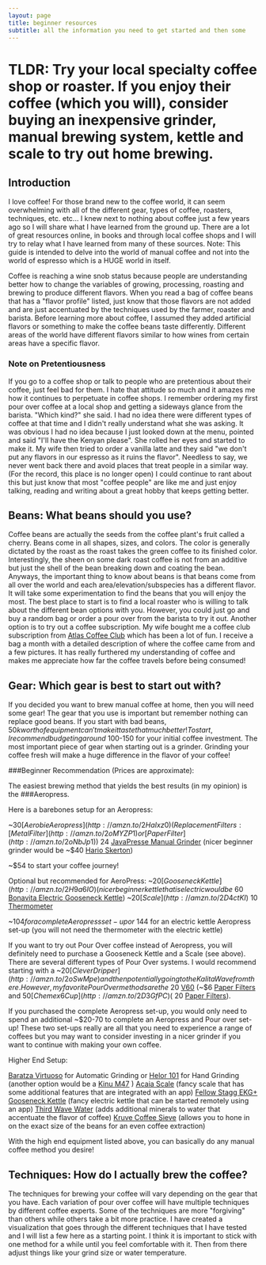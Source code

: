 ```yaml
---
layout: page
title: beginner resources
subtitle: all the information you need to get started and then some
---
```


# TLDR: Try your local specialty coffee shop or roaster.  If you enjoy their coffee (which you will), consider buying an inexpensive grinder, manual brewing system, kettle and scale to try out home brewing.

## Introduction
I love coffee!  For those brand new to the coffee world, it can seem overwhelming with all of the different gear, types of coffee, roasters, techniques, etc. etc...  I knew next to nothing about coffee just a few years ago so I will share what I have learned from the ground up.  There are a lot of great resources online, in books and through local coffee shops and I will try to relay what I have learned from many of these sources.  Note: This guide is intended to delve into the world of manual coffee and not into the world of espresso which is a HUGE world in itself.

Coffee is reaching a wine snob status because people are understanding better how to change the variables of growing, processing, roasting and brewing to produce different flavors.  When you read a bag of coffee beans that has a "flavor profile" listed, just know that those flavors are not added and are just accentuated by the techniques used by the farmer, roaster and barista.  Before learning more about coffee, I assumed they added artificial flavors or something to make the coffee beans taste differently.  Different areas of the world have different flavors similar to how wines from certain areas have a specific flavor.

### Note on Pretentiousness 
If you go to a coffee shop or talk to people who are pretentious about their coffee, just feel bad for them.  I hate that attitude so much and it amazes me how it continues to perpetuate in coffee shops.  I remember ordering my first pour over coffee at a local shop and getting a sideways glance from the barista.  "Which kind?" she said.  I had no idea there were different types of coffee at that time and I didn't really understand what she was asking.  It was obvious I had no idea because I just looked down at the menu, pointed and said "I'll have the Kenyan please".  She rolled her eyes and started to make it.  My wife then tried to order a vanilla latte and they said "we don't put any flavors in our espresso as it ruins the flavor".  Needless to say, we never went back there and avoid places that treat people in a similar way.  (For the record, this place is no longer open) I could continue to rant about this but just know that most "coffee people" are like me and just enjoy talking, reading and writing about a great hobby that keeps getting better.

## Beans: What beans should you use?
Coffee beans are actually the seeds from the coffee plant's fruit called a cherry.  Beans come in all shapes, sizes, and colors.  The color is generally dictated by the roast as the roast takes the green coffee to its finished color.  Interestingly, the sheen on some dark roast coffee is not from an additive but just the shell of the bean breaking down and coating the bean.  Anyways, the important thing to know about beans is that beans come from all over the world and each area/elevation/subspecies has a different flavor.  It will take some experimentation to find the beans that you will enjoy the most.  The best place to start is to find a local roaster who is willing to talk about the different bean options with you.  However, you could just go and buy a random bag or order a pour over from the barista to try it out.  Another option is to try out a coffee subscription.  My wife bought me a coffee club subscription from [Atlas Coffee Club](https://atlascoffeeclub.com/) which has been a lot of fun.  I receive a bag a month with a detailed description of where the coffee came from and a few pictures.  It has really furthered my understanding of coffee and makes me appreciate how far the coffee travels before being consumed!

## Gear: Which gear is best to start out with?
If you decided you want to brew manual coffee at home, then you will need some gear!  The gear that you use is important but remember nothing can replace good beans.  If you start with bad beans, $50k worth of equipment can't make it taste that much better!  To start, I recommend budgeting around ~$100-150 for your initial coffee investment.  The most important piece of gear when starting out is a grinder.  Grinding your coffee fresh will make a huge difference in the flavor of your coffee!

###Beginner Recommendation (Prices are approximate):

The easiest brewing method that yields the best results (in my opinion) is the ###Aeropress.  

Here is a barebones setup for an Aeropress:

~$30 [Aerobie Aeropress](http://amzn.to/2HaIxz0) (Replacement Filters: [Metal Filter](http://amzn.to/2oMYZP1) or [Paper Filter](http://amzn.to/2oNbJp1) )
~$24 [JavaPresse Manual Grinder](http://amzn.to/2FfqISD) (nicer beginner grinder would be ~$40 [Hario Skerton](http://amzn.to/2tlrWX2 ))

~$54 to start your coffee journey!

Optional but recommended for AeroPress:
~$20 [Gooseneck Kettle](http://amzn.to/2H9a6IO) (nicer beginner kettle that is electric would be ~$60 [Bonavita Electric Gooseneck Kettle](http://amzn.to/2Fk6Dqv))
~$20 [Scale](http://amzn.to/2D4ctKI)
~$10 [Thermometer](http://amzn.to/2G0l4RB)

~$104 for a complete Aeropress set-up or ~$144 for an electric kettle Aeropress set-up (you will not need the thermometer with the electric kettle)

If you want to try out Pour Over coffee instead of Aeropress, you will definitely need to purchase a Gooseneck Kettle and a Scale (see above).  There are several different types of Pour Over systems.  I would recommend starting with a ~$20 [Clever Dripper](http://amzn.to/2oSwMpe) and then potentially going to the Kalita Wave from there.  However, my favorite Pour Over methods are the ~$20 [V60](http://amzn.to/2H89G5B) (~$6 [Paper Filters](http://amzn.to/2tiHRpd) and $50 [Chemex 6 Cup](http://amzn.to/2D3GfPC) (~$20 [Paper Filters](http://amzn.to/2Ffs0xg)).

If you purchased the complete Aeropress set-up, you would only need to spend an additional ~$20-70 to complete an Aeropress and Pour over set-up!  These two set-ups really are all that you need to experience a range of coffees but you may want to consider investing in a nicer grinder if you want to continue with making your own coffee.

Higher End Setup:

[Baratza Virtuoso](http://amzn.to/2G02Tvh) for Automatic Grinding or [Helor 101](https://prima-coffee.com/equipment/helor/helor-101) for Hand Grinding (another option would be a [Kinu M47](https://kinugrinders.com/index.php?page=m_home_page.public.home_page&Block=HOME&Language=none#products) )
[Acaia Scale](http://amzn.to/2H9JW8W) (fancy scale that has some additional features that are integrated with an app)
[Fellow Stagg EKG+ Gooseneck Kettle](http://fellowproducts.com/shop/staggekg/) (fancy electric kettle that can be started remotely using an app)
[Third Wave Water](https://thirdwavewater.com/collections/all) (adds additional minerals to water that accentuate the flavor of coffee)
[Kruve Coffee Sieve](https://www.kruveinc.com/pages/shop-kruve) (allows you to hone in on the exact size of the beans for an even coffee extraction)

With the high end equipment listed above, you can basically do any manual coffee method you desire!

## Techniques: How do I actually brew the coffee?
The techniques for brewing your coffee will vary depending on the gear that you have.  Each variation of pour over coffee will have multiple techniques by different coffee experts.  Some of the techniques are more "forgiving" than others while others take a bit more practice.  I have created a visualization that goes through the different techniques that I have tested and I will list a few here as a starting point.  I think it is important to stick with one method for a while until you feel comfortable with it.  Then from there adjust things like your grind size or water temperature.
